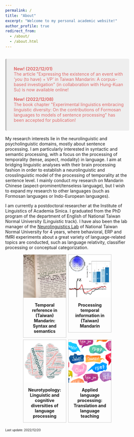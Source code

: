 ```yaml
---
permalink: /
title: "About"
excerpt: "Welcome to my personal academic website!"
author_profile: true
redirect_from: 
  - /about/
  - /about.html
---
```


<br>
<div style='background-color:#eeeeee; color: #e06666; border-left: solid #bcbcbc 4px; border-radius: 4px; padding:0.7em;'>
<div style='margin-left:1em;margin-top:1em'><b>New! (2022/12/01)</b><br> The article "Expressing the existence of an event with ‘<i>you</i> (to have) + VP’ in Taiwan Mandarin: A corpus-based investigation" (in collaboration with Hung-Kuan Su) is now available online!
</div>
<div style='margin-left:1em;margin-top:1em'><b>New! (2022/12/08)</b><br> The book chapter "Experimental linguistics embracing linguistic diversity: On the contributions of Formosan languages to models of sentence processing" has been accepted for publication!
</div>
<br>
</div>
<br>
My research interests lie in the neurolinguistic and psycholinguistic domains, mostly about sentence processing. I am particularly interested in syntactic and semantic processing, with a focus on the processing of temporality (tense, aspect, modality) in language. I aim at bridging linguistic analyses with their brain processing fashion in order to establish a neurolinguistic and crosslinguistic model of the processing of temporality at the sentence level. I mainly conduct my research on Mandarin Chinese (aspect-prominent/tenseless language), but I wish to expand my research to other languages (such as Formosan languages or Indo-European languages). 

I am currently a postdoctoral researcher at the Institute of Linguistics of Academia Sinica. I graduated from the PhD program of the department of English of National Taiwan Normal University (Linguistic track). I have also been the lab manager of the [Neurolinguistics Lab](https://neurolinguisticslabntnu.wordpress.com/) of National Taiwan Normal University for 4 years, where behavioral, ERP and fMRI experiments about a great variety of language-related topics are conducted, such as language relativity, classifier processing or conceptual categorization.


<style>

div.gallery {
  border: 1px solid #ccc;
}

div.gallery:hover {
  border: 1px solid #777;
}

div.gallery img {
  width: 100%;
  height: auto;
}

div.desc {
  padding: 12px;
  text-align: center;
}

* {
  box-sizing: border-box;
}

.container {
  display: grid; 
  grid-auto-rows: 1fr; 
  grid-template-columns: 35% 35%; 
  grid-template-rows: auto auto; 
  gap: 6px 6px; 
  grid-template-areas: 
    "Project1 Project2"
    "Project3 Project4"; 
  justify-content: center; 
  justify-items: stretch; 
  align-items: stretch; 
}

</style>


<div class="container">



<div class="Project1">
  <div class="gallery">
    <a target="_blank" href="https://aymeric-collart.github.io/projects/1-Mandarin_Syntax_Semantics_Temporal/">
      <img src="./../images/Project1.jpg" width="250" height="250">
    </a>
    <div class="desc">
<b>Temporal reference in (Taiwan) Mandarin: Syntax and semantics</b></div>
  </div>
</div>

<div class="Project2">
  <div class="gallery">
    <a target="_blank" href="https://aymeric-collart.github.io/projects/2-Mandarin_Processing_Temporal/">
      <img src="./../images/Project2.png" width="250" height="250">
    </a>
    <div class="desc"><b>Processing temporal information in (Taiwan) Mandarin</b></div>
  </div>
</div>

<div class="Project3">
  <div class="gallery">
    <a target="_blank" href="https://aymeric-collart.github.io/projects/3-Neurotypology/">
      <img src="./../images/Project3.png" width="250" height="250">
    </a>
    <div class="desc"><b>Neurotypology: Linguistic and cognitive diversities of language processing</b></div>
  </div>
</div>

<div class="Project4">
  <div class="gallery">
    <a target="_blank" href="https://aymeric-collart.github.io/projects/4-Applied_language_processing/">
      <img src="./../images/Project4.png" width="250" height="250">
    </a>
    <div class="desc"><b>Applied language processing: Translation and language teaching</b></div>
  </div>
</div>


</div>

<font size="1">Last update: 2022/12/20</font>